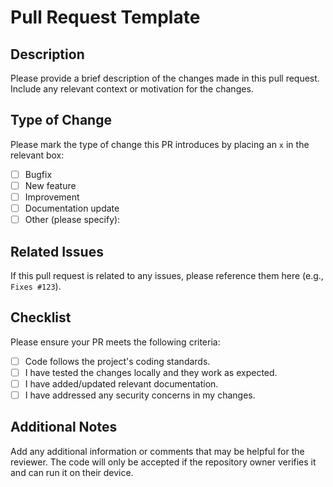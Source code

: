 # Pull Request Template

## Description

Please provide a brief description of the changes made in this pull request. Include any relevant context or motivation for the changes.

## Type of Change

Please mark the type of change this PR introduces by placing an `x` in the relevant box:

- [ ] Bugfix
- [ ] New feature
- [ ] Improvement
- [ ] Documentation update
- [ ] Other (please specify):

## Related Issues

If this pull request is related to any issues, please reference them here (e.g., `Fixes #123`).

## Checklist

Please ensure your PR meets the following criteria:

- [ ] Code follows the project's coding standards.
- [ ] I have tested the changes locally and they work as expected.
- [ ] I have added/updated relevant documentation.
- [ ] I have addressed any security concerns in my changes.

## Additional Notes

Add any additional information or comments that may be helpful for the reviewer. The code will only be accepted if the repository owner verifies it and can run it on their device.
